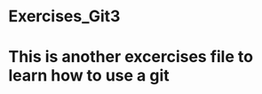 # Exercises_Git3

This is another excercises file to learn how to use a git
=============================

